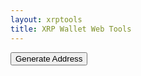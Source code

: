 ```yaml
---
layout: xrptools
title: XRP Wallet Web Tools
---
```

   
<script src="https://unpkg.com/ripple-lib@1.10.0/build/ripple-latest-min.js"></script>

<div class="container-sm mt-3">
    <form class="row g-3" onsubmit="setOutput(''); generateAddress(xrplServer.value); return false;">
        <div class="col-auto">
            <button type="submit" class="btn btn-primary mb-3">Generate Address</button>
        </div>
    </form>
</div>

<div class="container sm mt-3">
    <pre>
        <samp id="results">
        </samp>
    </pre>
</div>

<script>

function generateAddress(serverWebSocketURL) {
    const api = new ripple.RippleAPI({
        // server: 'wss://s1.ripple.com'
        // server: 'wss://s.altnet.rippletest.net'
        server: serverWebSocketURL
    });

    let testAddress = serverWebSocketURL.includes("test");

    api.connect().then(() => {
        try {
            return api.generateXAddress({test: testAddress, includeClassicAddress: true});
        } catch (error) {
            console.log(error);
            return 'failed';
        }
    }).then((result) => {
        setOutput(JSON.stringify(result, null, ' ').replace(/[{}]/g,''));
        return api.disconnect();
    }).catch((error) => {
        console.log(error);
        setErrorMessage(error.message);
    });
}

    function setErrorMessage(message) {
        if (message.includes('instance.address is not exactly one from')) {
            setOutput("Invalid address");
        }
        else {
            setOutput(message);
        }
    }

    function setOutput(output) {
        document.getElementById('results').innerHTML = output;
    }
</script>
